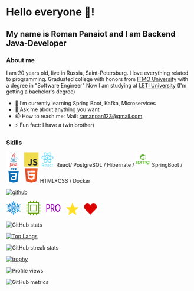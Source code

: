 # Hello everyone 👋! 
## My name is Roman Panaiot and I am Backend Java-Developer
### About me
I am 20 years old, live in Russia, Saint-Petersburg. I love everything related to programming. Graduated college with honors from [ITMO University](https://en.itmo.ru/)   with a degree in "Software Engineer"
Now I am studying at [LETI University](https://etu.ru/en/university/) (I'm getting a bachelor's degree)
- 🌱 I’m currently learning Spring Boot, Kafka, Microservices 
- 💬 Ask me about anything you want 
- 📫 How to reach me: Mail: ramanpan123@gmail.com 
- ⚡ Fun fact: I have a twin brother) 

### Skills 
<img src="https://github.com/devicons/devicon/blob/master/icons/java/java-original-wordmark.svg" title="Java" alt="Java" width="40" height="40"/>&nbsp; 
<img src="https://github.com/devicons/devicon/blob/master/icons/javascript/javascript-original.svg" title="JavaScript" alt="JavaScript" width="40" height="40"/>&nbsp;<img src="https://github.com/devicons/devicon/blob/master/icons/react/react-original-wordmark.svg" title="React" alt="React" width="40" height="40"/>&nbsp;React/ PostgreSQL / Hibernate / <img src="https://github.com/devicons/devicon/blob/master/icons/spring/spring-original-wordmark.svg" title="Spring" alt="Spring" width="40" height="40"/>&nbsp;SpringBoot / <img src="https://github.com/devicons/devicon/blob/master/icons/css3/css3-plain-wordmark.svg"  title="CSS3" alt="CSS" width="40" height="40"/>&nbsp;
  <img src="https://github.com/devicons/devicon/blob/master/icons/html5/html5-original.svg" title="HTML5" alt="HTML" width="40" height="40"/>&nbsp;HTML+CSS / Docker

[<img src='https://cdn.jsdelivr.net/npm/simple-icons@3.0.1/icons/github.svg' alt='github' height='40'>](https://github.com/RamanPan)  

<a href='https://archiveprogram.github.com/'><img src='https://raw.githubusercontent.com/acervenky/animated-github-badges/master/assets/acbadge.gif' width='40' height='40'></a> <a href='https://docs.github.com/en/developers'><img src='https://raw.githubusercontent.com/acervenky/animated-github-badges/master/assets/devbadge.gif' width='40' height='40'></a> <a href='https://github.com/pricing'><img src='https://raw.githubusercontent.com/acervenky/animated-github-badges/master/assets/pro.gif' width='40' height='40'></a> <a href='https://stars.github.com/'><img src='https://raw.githubusercontent.com/acervenky/animated-github-badges/master/assets/starbadge.gif' width='35' height='35'></a> <a href='https://docs.github.com/en/github/supporting-the-open-source-community-with-github-sponsors'><img src='https://raw.githubusercontent.com/acervenky/animated-github-badges/master/assets/sponsorbadge.gif' width='35' height='35'></a> 

![GitHub stats](https://github-readme-stats.vercel.app/api?username=RamanPan&show_icons=true&count_private=true)   

[![Top Langs](https://github-readme-stats.vercel.app/api/top-langs/?username=RamanPan)](https://github.com/anuraghazra/github-readme-stats)

![GitHub streak stats](https://streak-stats.demolab.com/?user=RamanPan)

[![trophy](https://github-profile-trophy.vercel.app/?username=RamanPan)](https://github.com/ryo-ma/github-profile-trophy)

![Profile views](https://gpvc.arturio.dev/RamanPan)  
 
![GitHub metrics](https://metrics.lecoq.io/RamanPan)  
